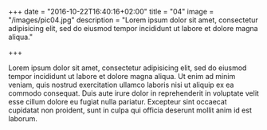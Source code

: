 +++
date = "2016-10-22T16:40:16+02:00"
title = "04"
image = "/images/pic04.jpg"
description = "Lorem ipsum dolor sit amet, consectetur adipisicing elit, sed do eiusmod tempor incididunt ut labore et dolore magna aliqua."

+++

Lorem ipsum dolor sit amet, consectetur adipisicing elit, sed do eiusmod
tempor incididunt ut labore et dolore magna aliqua. Ut enim ad minim veniam,
quis nostrud exercitation ullamco laboris nisi ut aliquip ex ea commodo
consequat. Duis aute irure dolor in reprehenderit in voluptate velit esse
cillum dolore eu fugiat nulla pariatur. Excepteur sint occaecat cupidatat non
proident, sunt in culpa qui officia deserunt mollit anim id est laborum.
